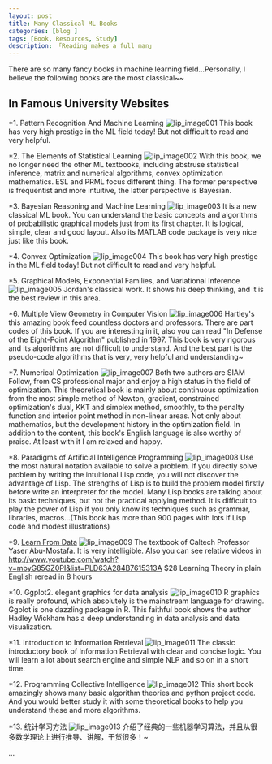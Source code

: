 ```yaml
---
layout: post  
title: Many Classical ML Books
categories: [blog ]  
tags: [Book, Resources, Study]  
description: 「Reading makes a full man」   
---
```


There are so many fancy books in machine learning field...Personally, I believe the following books are the most classical~~

## In Famous University Websites

*1. Pattern Recognition And Machine Learning
![lip_image001](/img/2015MLBookList/PRML.jpg)
This book has very high prestige in the ML field today! But not difficult to read and very helpful.

*2. The Elements of Statistical Learning
![lip_image002](/img/\015MLBookList/ESL.jpg)
With this book, we no longer need the other ML textbooks, including abstruse statistical inference, matrix and numerical algorithms, convex optimization mathematics.
ESL and PRML focus different thing. The former perspective is frequentist and more intuitive, the latter perspective is Bayesian. 

*3. Bayesian Reasoning and Machine Learning
![lip_image003](/img/2015MLBookList/BayesianReasoningML.jpg)
It is a new classical ML book. You can understand the basic concepts and algorithms of probabilistic graphical models just from its first chapter. It is logical, simple, clear and good layout. Also its MATLAB code package is very nice just like this book.

*4. Convex Optimization
![lip_image004](/img/2015MLBookList/ConvexOptimization.jpg)
This book has very high prestige in the ML field today! But not difficult to read and very helpful.


*5. Graphical Models, Exponential Families, and Variational Inference
![lip_image005](/img/2015MLBookList/GraphicalModels.jpg)
Jordan's classical work. It shows his deep thinking, and it is the best review in this area. 

*6. Multiple View Geometry in Computer Vision
![lip_image006](/img/2015MLBookList/MultipleViewGeometryCV.jpg)
Hartley's this amazing book feed countless doctors and professors. There are part codes of this book. If you are interesting in it, also you can read "In Defense of the Eight-Point Algorithm" published in 1997. This book is very rigorous and its algorithms are not difficult to understand. And the best part is the pseudo-code algorithms that is very, very helpful and understanding~

*7. Numerical Optimization
![lip_image007](/img/2015MLBookList/NumericalOptimization.jpg)
Both two authors are SIAM Follow, from CS professional major and enjoy a high status in the field of optimization. This theoretical book is mainly about continuous optimization from the most simple method of Newton, gradient, constrained optimization's dual, KKT and simplex method, smoothly, to the penalty function and interior point method in non-linear areas. Not only about mathematics, but the development history in the optimization field. In addition to the content, this book's English language is also worthy of praise. At least with it I am relaxed and happy.

*8. Paradigms of Artificial Intelligence Programming
![lip_image008](/img/2015MLBookList/ParadigmsAIProgramming.jpg)
Use the most natural notation available to solve a problem.
If you directly solve problem by writing the intuitional Lisp code, you will not discover the advantage of Lisp. The strengths of Lisp is to build the problem model firstly before write an interpreter for the model. Many Lisp books are talking about its basic techniques, but not the practical applying method. It is difficult to play the power of Lisp if you only know its techniques such as grammar, libraries, macros...(This book has more than 900 pages with lots if Lisp code and modest illustrations)

*9. [Learn From Data](http://work.caltech.edu/telecourse.html)
![lip_image009](/img/2015MLBookList/LearnFromData.jpg)
The textbook of Caltech Professor Yaser Abu-Mostafa. It is very intelligible. Also you can see relative videos in http://www.youtube.com/watch?v=mbyG85GZ0PI&list=PLD63A284B7615313A $28 Learning Theory in plain English reread in 8 hours

*10. Ggplot2. elegant graphics for data analysis
![lip_image010](/img/2015MLBookList/ggplot2.jpg)
R graphics is really profound, which absolutely is the mainstream language for drawing. Ggplot is one dazzling package in R. This faithful book shows the author Hadley Wickham has a deep understanding in data analysis and data visualization.


*11. Introduction to Information Retrieval
![lip_image011](/img/2015MLBookList/IntroductionIR.jpg)
The classic introductory book of Information Retrieval with clear and concise logic. You will learn a lot about search engine and simple NLP and so on in a short time.

*12. Programming Collective Intelligence
![lip_image012](/img/2015MLBookList/CollectiveIntelligence.jpg)
This short book amazingly shows many basic algorithm theories and python project code. And you would better study it with some theoretical books to help you understand these and more algorithms.

*13. 统计学习方法
![lip_image013](/img/2015MLBookList/SLMethods.jpg)
介绍了经典的一些机器学习算法，并且从很多数学理论上进行推导、讲解，干货很多！~


...